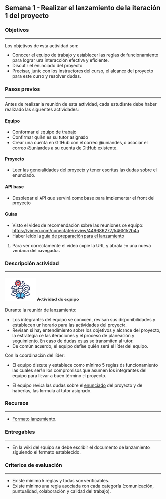 ## Semana 1 - Realizar el lanzamiento de la iteración 1 del proyecto

### Objetivos

---

Los objetivos de esta actividad son:

- Conocer el equipo de trabajo y establecer las reglas de funcionamiento para lograr una interacción efectiva y eficiente.
- Discutir el enunciado del proyecto
- Precisar, junto con los instructores del curso, el alcance del proyecto para este curso y resolver dudas.

### Pasos previos

---

Antes de realizar la reunión de esta actividad, cada estudiante debe haber realizado las siguientes actividades:

#### Equipo

- Conformar el equipo de trabajo
- Confirmar quién es su tutor asignado
- Crear una cuenta en GitHub con el correo @uniandes, o asociar el correo @uniandes a su cuenta de GitHub existente.

#### Proyecto

- Leer las generalidades del proyecto y tener escritas las dudas sobre el enunciado.

#### API base

- Desplegar el API que servirá como base para implementar el front del proyecto

#### Guías

- Visto el video de recomendación sobre las reuniones de equipo: https://vimeo.com/conectate/review/449686277/5465152b4a
- Haber leído la [guía de preparación para el lanzamiento](s1_guia_lanzamiento.md)

1. Para ver correctamente el video copie la URL y ábrala en una nueva ventana del navegador.

### Descripción actividad

---

#### ![](./../../assets/images/grupo.png) Actividad de equipo

Durante la reunión de lanzamiento:

- Los integrantes del equipo se conocen, revisan sus disponibilidades y establecen un horario para las actividades del proyecto.
- Revisan si hay entendimiento sobre los objetivos y alcance del proyecto,
  la estrategia de las iteraciones y el proceso de planeación y seguimiento. En caso de dudas estas se transmiten al tutor.
- De común acuerdo, el equipo define quién será el líder del equipo.

Con la coordinación del líder:

- El equipo discute y establece como mínimo 5 reglas de funcionamiento las cuales serán los compromisos que asumen los integrantes del equipo para llevar a buen término el proyecto.

- El equipo revisa las dudas sobre el [enunciado](../../generalidades.md#enunciado) del proyecto y de haberlas, las formula al tutor asignado.

### Recursos

---

- [Formato lanzamiento](s1_formato_lanzamiento.md).

### Entregables

---

- En la wiki del equipo se debe escribir el documento de lanzamiento siguiendo el formato establecido.

### Criterios de evaluación

---

- Existe mínimo 5 reglas y todas son verificables.
- Existe mínimo una regla asociada con cada categoría (comunicación, puntualidad, colaboración y calidad del trabajo).
